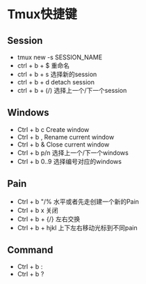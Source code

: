 # Tmux快捷键

## Session
- tmux new -s SESSION_NAME
- ctrl + b + $  重命名
- ctrl + b + s  选择新的session
- ctrl + b + d  detach session
- ctrl + b + (/) 选择上一个/下一个session

## Windows
- Ctrl + b c Create window
- Ctrl + b , Rename current window
- Ctrl + b & Close current window
- Ctrl + b p/n 选择上一个/下一个windows
- Ctrl + b 0..9 选择编号对应的windows


## Pain
- Ctrl + b "/% 水平或者先走创建一个新的Pain
- Ctrl + b x 关闭
- Ctrl + b + {/} 左右交换
- Ctrl + b + hjkl 上下左右移动光标到不同pain


## Command
- Ctrl + b :
- Ctrl + b ?
